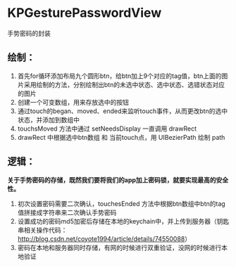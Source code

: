 # KPGesturePasswordView

手势密码的封装

## 绘制：

1. 首先for循环添加布局九个圆形btn，给btn加上9个对应的tag值，btn上面的图片采用绘制的方法，分别绘制出btn的未选中状态、选中状态、选错状态对应的图片
2. 创建一个可变数组，用来存放选中的按钮
3. 通过touch的began、moved、ended来监听touch事件，从而更改btn的选中状态，并添加到数组中
4. touchsMoved 方法中通过 setNeedsDisplay 一直调用 drawRect
5. drawRect 中根据选中btn数组 和 当前touch点，用 UIBezierPath 绘制 path

## 逻辑：

**关于手势密码的存储，既然我们要将我们的app加上密码锁，就要实现最高的安全性。**

1. 初次设置密码需要二次确认，touchesEnded 方法中根据btn数组中btn的tag值拼接成字符串来二次确认手势密码
2. 设置成功的密码md5加密后存储在本地的keychain中，并上传到服务器（钥匙串相关操作代码：<http://blog.csdn.net/coyote1994/article/details/74550088>）
3. 密码在本地和服务器同时存储，有网的时候进行双重验证，没网的时候进行本地验证

